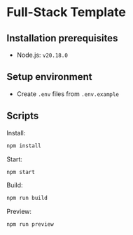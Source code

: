 # Full-Stack Template

## Installation prerequisites

- Node.js: `v20.18.0`

## Setup environment

- Create `.env` files from `.env.example`

## Scripts

Install:

```sh
npm install
```

Start:

```sh
npm start
```

Build:

```sh
npm run build
```

Preview:

```sh
npm run preview
```
